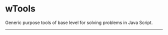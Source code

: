 # wTools

Generic purpose tools of base level for solving problems in Java Script.

_ _ _ _ _ _















